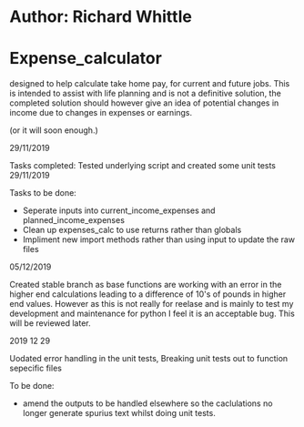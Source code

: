 ##### 
# Author: Richard Whittle
#####

# Expense_calculator
 designed to help calculate take home pay, for current and future jobs. This is intended to assist with life planning and is not a definitive solution, the completed solution should however give an idea of potential changes in income due to changes in expenses or earnings.
 
 (or it will soon enough.)

29/11/2019

 Tasks completed:
 Tested underlying script and created some unit tests 29/11/2019

 Tasks to be done:

 * Seperate inputs into current_income_expenses and planned_income_expenses
 * Clean up expenses_calc to use returns rather than globals
 * Impliment new import methods rather than using input to update the raw files

05/12/2019

Created stable branch as base functions are working with an error in the higher end calculations leading to a difference of 10's of pounds in higher end values. However as this is not really for reelase and is mainly to test my development and maintenance for python I feel it is an acceptable bug. This will be reviewed later.

2019 12 29

Uodated error handling in the unit tests, 
Breaking unit tests out to function sepecific files

To be done:
* amend the outputs to be handled elsewhere so the caclulations no longer generate spurius text whilst doing unit tests.